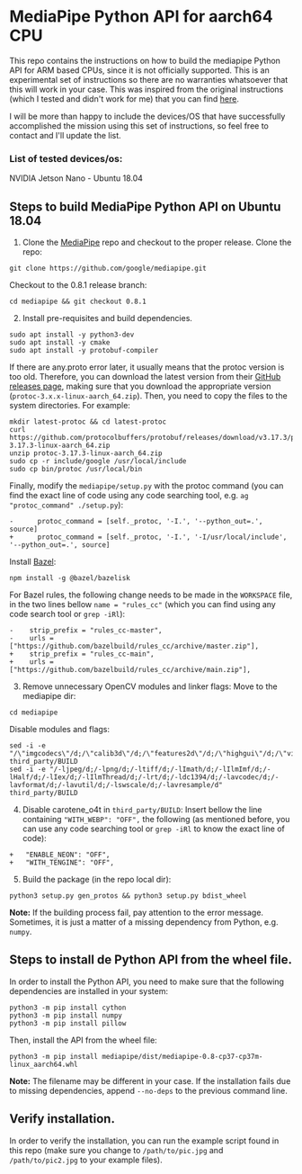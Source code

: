 # MediaPipe Python API for aarch64 CPU

This repo contains the instructions on how to build the mediapipe Python API for ARM based CPUs, since it is not officially supported. This is an experimental set of instructions so there are no warranties whatsoever that this will work in your case. This was inspired from the original instructions (which I tested and didn't work for me) that you can find [here](https://github.com/jiuqiant/mediapipe_python_aarch64).

I will be more than happy to include the devices/OS that have successfully accomplished the mission using this set of instructions, so feel free to contact and I'll update the list.

### List of tested devices/os:
NVIDIA Jetson Nano - Ubuntu 18.04 

## Steps to build MediaPipe Python API on Ubuntu 18.04

1. Clone the [MediaPipe](https://github.com/google/mediapipe) repo and checkout to the proper release.
Clone the repo:
```
git clone https://github.com/google/mediapipe.git
```

Checkout to the 0.8.1 release branch:
```
cd mediapipe && git checkout 0.8.1
```

2. Install pre-requisites and build dependencies.
```
sudo apt install -y python3-dev
sudo apt install -y cmake
sudo apt install -y protobuf-compiler
```

If there are any.proto error later, it usually means that the protoc version is too old. Therefore, you can download the latest version from their [GitHub releases page](https://github.com/protocolbuffers/protobuf/releases), making sure that you download the appropriate version (`protoc-3.x.x-linux-aarch_64.zip`). Then, you need to copy the files to the system directories. For example:
```
mkdir latest-protoc && cd latest-protoc
curl https://github.com/protocolbuffers/protobuf/releases/download/v3.17.3/protoc-3.17.3-linux-aarch_64.zip
unzip protoc-3.17.3-linux-aarch_64.zip
sudo cp -r include/google /usr/local/include
sudo cp bin/protoc /usr/local/bin
```

Finally, modify the `mediapipe/setup.py` with the protoc command (you can find the exact line of code using any code searching tool, e.g. `ag "protoc_command" ./setup.py`):
```
-      protoc_command = [self._protoc, '-I.', '--python_out=.', source]
+      protoc_command = [self._protoc, '-I.', '-I/usr/local/include', '--python_out=.', source]
``` 

Install [Bazel](https://docs.bazel.build/versions/main/install-bazelisk.html):
```
npm install -g @bazel/bazelisk
```

For Bazel rules, the following change needs to be made in the `WORKSPACE` file, in the two lines bellow `name = "rules_cc"` (which you can find using any code search tool or `grep -iRl`):
```
-    strip_prefix = "rules_cc-master",
-    urls = ["https://github.com/bazelbuild/rules_cc/archive/master.zip"],
+    strip_prefix = "rules_cc-main",
+    urls = ["https://github.com/bazelbuild/rules_cc/archive/main.zip"],
```

3. Remove unnecessary OpenCV modules and linker flags:
Move to the mediapipe dir:
```
cd mediapipe
```

Disable modules and flags:
```
sed -i -e "/\"imgcodecs\"/d;/\"calib3d\"/d;/\"features2d\"/d;/\"highgui\"/d;/\"video\"/d;/\"videoio\"/d" third_party/BUILD
sed -i -e "/-ljpeg/d;/-lpng/d;/-ltiff/d;/-lImath/d;/-lIlmImf/d;/-lHalf/d;/-lIex/d;/-lIlmThread/d;/-lrt/d;/-ldc1394/d;/-lavcodec/d;/-lavformat/d;/-lavutil/d;/-lswscale/d;/-lavresample/d" third_party/BUILD
```

4. Disable carotene_o4t in `third_party/BUILD`:
Insert bellow the line containing `"WITH_WEBP": "OFF",` the following (as mentioned before, you can use any code searching tool or `grep -iRl` to know the exact line of code):
```
+	"ENABLE_NEON": "OFF",
+	"WITH_TENGINE": "OFF",
```

5. Build the package (in the repo local dir): 
```
python3 setup.py gen_protos && python3 setup.py bdist_wheel
```

**Note:** If the building process fail, pay attention to the error message. Sometimes, it is just a matter of a missing dependency from Python, e.g. `numpy`. 

## Steps to install de Python API from the wheel file. 
In order to install the Python API, you need to make sure that the following dependencies are installed in your system:
```
python3 -m pip install cython
python3 -m pip install numpy
python3 -m pip install pillow
```

Then, install the API from the wheel file:
```
python3 -m pip install mediapipe/dist/mediapipe-0.8-cp37-cp37m-linux_aarch64.whl
```

**Note:** The filename may be different in your case. If the installation fails due to missing dependencies, append `--no-deps` to the previous command line.

## Verify installation. 
In order to verify the installation, you can run the example script found in this repo (make sure you change to `/path/to/pic.jpg` and `/path/to/pic2.jpg` to your example files).
